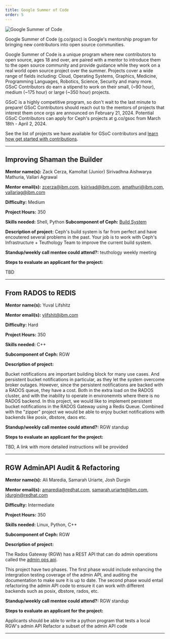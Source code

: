 ```yaml
---
title: Google Summer of Code
order: 5
---
```


![Google Summer of Code](/assets/bitmaps/hero-gsoc.png)

Google Summer of Code (g.co/gsoc) is Google's mentorship program for bringing
new contributors into open source communities.

Google Summer of Code is a unique program where new contributors to open
source, ages 18 and over, are paired with a mentor to introduce them to the
open source community and provide guidance while they work on a real world open
source project over the summer. Projects cover a wide range of fields
including: Cloud, Operating Systems, Graphics, Medicine, Programming Languages,
Robotics, Science, Security and many more. GSoC Contributors do earn a stipend
to work on their small, (~90 hour), medium (~175 hour) or large (~350 hour) projects.

GSoC is a highly competitive program, so don't wait to the last minute to
prepare! GSoC Contributors should reach out to the mentors of projects that interest
them once orgs are announced on February 21, 2024. Potential GSoC Contributors can
apply for Ceph's projects at g.co/gsoc from March 18th - April 2, 2024.

See the list of projects we have available for GSoC contributors and [learn how
get started with contributions](https://ceph.io/en/developers/contribute/).

<hr class="hr">

## Improving Shaman the Builder

**Mentor name(s):** Zack Cerza, Kamoltat (Junior) Sirivadhna
Aishwarya Mathuria, Vallari Agrawal

**Mentor email(s):** zcerza@ibm.com, ksirivad@ibm.com, amathuri@ibm.com,
vallariag@ibm.com

**Difficulty:** Medium

**Project Hours:** 350

**Skills needed:** Shell, Python
**Subcomponent of Ceph:** [Build System](https://github.com/ceph/ceph-build)

**Description of project:**
Ceph's build system is far from perfect and have encoutered several
problems in the past. Your job is to work with Ceph's
Infrastructure + Teuthology Team to improve the current build system. 

**Standup/weekly call mentee could attend?:** teuthology weekly meeting

**Steps to evaluate an applicant for the project:**

TBD

<hr class="hr">

## From RADOS to REDIS 

**Mentor name(s):** Yuval Lifshitz

**Mentor email(s):** ylifshit@ibm.com

**Difficulty:** Hard

**Project Hours:** 350

**Skills needed:** C++

**Subcomponent of Ceph:** RGW

**Description of project:** 

Bucket notifications are important building block for many use cases. And persistent bucket notifications in particular, as they let the system overcome broker outages. However, since the persistent notifications are backed with a RADOS queue, they have a cost. Both in the extra load on the RADOS cluster, and with the inability to operate in environemnts where there is no RADOS backend. In this project, we would like to implement persistent bucket notifications in the RADOS Gateway using a Redis Queue. Combined with the "zipper" project we would be able to enjoy bucket notifications with backends like posix, dbstore, daos etc.

**Standup/weekly call mentee could attend?:** RGW standup

**Steps to evaluate an applicant for the project:**

TBD, A link with more detailed instructions will be provided

<hr class="hr">

## RGW AdminAPI Audit & Refactoring

**Mentor name(s):** Ali Maredia, Samarah Uriarte, Josh Durgin

**Mentor email(s):** amaredia@redhat.com, samarah.uriarte@ibm.com, jdurgin@redhat.com

**Difficulty:** Intermediate

**Project Hours:** 350

**Skills needed:** Linux, Python, C++

**Subcomponent of Ceph:** RGW

**Description of project:** 

The Rados Gateway (RGW) has a REST API that can do admin operations called the [admin ops api](https://docs.ceph.com/en/latest/radosgw/adminops/). 

This project have two phases. The first phase would include enhancing the intergration testing coverage of the admin API, and auditing the documentation to make sure it is up to date.
The second phase would entail refactoring the admin API code to ensure it can work with different backends such as posix, dbstore, rados, etc.

**Standup/weekly call mentee could attend?:** RGW standup

**Steps to evaluate an applicant for the project:**

Applicants should be able to write a python program that tests a local RGW's admin API
Refactor a subset of the admin API code

<hr class="hr">
